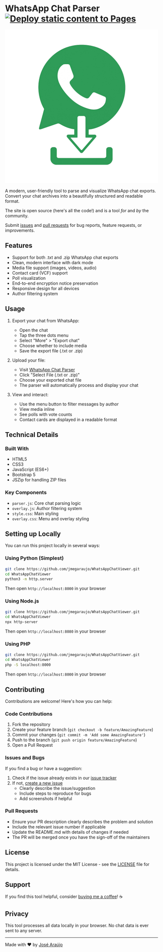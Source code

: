# WhatsApp Chat Parser [![Deploy static content to Pages](https://github.com/jmegaraujo/WhatsAppChatViewer/actions/workflows/static.yml/badge.svg)](https://github.com/jmegaraujo/WhatsAppChatViewer/actions/workflows/static.yml)

![WACP Logo](images/favicon.ico)

A modern, user-friendly tool to parse and visualize WhatsApp chat exports. Convert your chat archives into a beautifully structured and readable format.

The site is open source (here's all the code!) and is a tool _for_ and _by_ the community.

Submit [issues](https://github.com/jmegaraujo/WhatsAppChatViewer/issues/new) and [pull requests](https://github.com/jmegaraujo/WhatsAppChatViewer/compare/) for bug reports, feature requests, or improvements.

## Features

- Support for both .txt and .zip WhatsApp chat exports
- Clean, modern interface with dark mode
- Media file support (images, videos, audio)
- Contact card (VCF) support
- Poll visualization
- End-to-end encryption notice preservation
- Responsive design for all devices
- Author filtering system

## Usage

1. Export your chat from WhatsApp:
   - Open the chat
   - Tap the three dots menu
   - Select "More" > "Export chat"
   - Choose whether to include media
   - Save the export file (.txt or .zip)

2. Upload your file:
   - Visit [WhatsApp Chat Parser](https://jmegaraujo.github.io/WhatsAppChatViewer/)
   - Click "Select File (.txt or .zip)"
   - Choose your exported chat file
   - The parser will automatically process and display your chat

3. View and interact:
   - Use the menu button to filter messages by author
   - View media inline
   - See polls with vote counts
   - Contact cards are displayed in a readable format

## Technical Details

### Built With

- HTML5
- CSS3
- JavaScript (ES6+)
- Bootstrap 5
- JSZip for handling ZIP files

### Key Components

- `parser.js`: Core chat parsing logic
- `overlay.js`: Author filtering system
- `style.css`: Main styling
- `overlay.css`: Menu and overlay styling

## Setting up Locally

You can run this project locally in several ways:

### Using Python (Simplest)

```bash
git clone https://github.com/jmegaraujo/WhatsAppChatViewer.git
cd WhatsAppChatViewer
python3 -m http.server
```
Then open `http://localhost:8000` in your browser

### Using Node.js

```bash
git clone https://github.com/jmegaraujo/WhatsAppChatViewer.git
cd WhatsAppChatViewer
npx http-server
```
Then open `http://localhost:8080` in your browser

### Using PHP

```bash
git clone https://github.com/jmegaraujo/WhatsAppChatViewer.git
cd WhatsAppChatViewer
php -S localhost:8000
```
Then open `http://localhost:8000` in your browser

## Contributing

Contributions are welcome! Here's how you can help:

### Code Contributions

1. Fork the repository
2. Create your feature branch (`git checkout -b feature/AmazingFeature`)
3. Commit your changes (`git commit -m 'Add some AmazingFeature'`)
4. Push to the branch (`git push origin feature/AmazingFeature`)
5. Open a Pull Request

### Issues and Bugs

If you find a bug or have a suggestion:

1. Check if the issue already exists in our [issue tracker](https://github.com/jmegaraujo/WhatsAppChatViewer/issues)
2. If not, [create a new issue](https://github.com/jmegaraujo/WhatsAppChatViewer/issues/new)
   - Clearly describe the issue/suggestion
   - Include steps to reproduce for bugs
   - Add screenshots if helpful

### Pull Requests

- Ensure your PR description clearly describes the problem and solution
- Include the relevant issue number if applicable
- Update the README.md with details of changes if needed
- The PR will be merged once you have the sign-off of the maintainers

## License

This project is licensed under the MIT License - see the [LICENSE](LICENSE) file for details.

## Support

If you find this tool helpful, consider [buying me a coffee](https://www.buymeacoffee.com/jmegaraujo)! ☕️

## Privacy

This tool processes all data locally in your browser. No chat data is ever sent to any server.

---

Made with ❤️ by [José Araújo](https://github.com/jmegaraujo)
